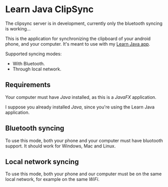 # Learn Java ClipSync

The clipsync server is in development, currently only the bluetooth syncing is working...

This is the application for synchronizing the clipboard of your android phone, and your computer.
It's meant to use with my [Learn Java app](https://play.google.com/store/apps/details?id=com.gaspar.learnjava).

Supported syncing modes:
- With Bluetooth.
- Through local network.

## Requirements

Your computer must have *Java* installed, as this is a *JavaFX* application.

I suppose you already installed *Java*, since you're using the Learn Java application.

## Bluetooth syncing

To use this mode, both your phone and your computer must have bluotooth support. 
It should work for Windows, Mac and Linux.

## Local network syncing

To use this mode, both your phone and our computer must be on the same local network, for example 
on the same *WiFi*.


